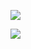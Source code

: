 ![](https://github.com/michellesri/cs188-ai/blob/master/misc/a_star_maze.gif)

![](https://github.com/michellesri/cs188-ai/blob/master/misc/pacman_play.gif)
